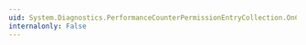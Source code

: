 ```yaml
---
uid: System.Diagnostics.PerformanceCounterPermissionEntryCollection.OnClear
internalonly: False
---
```

